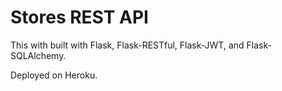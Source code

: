 # Stores REST API
This with built with Flask, Flask-RESTful, Flask-JWT, and Flask-SQLAlchemy.  

Deployed on Heroku.
